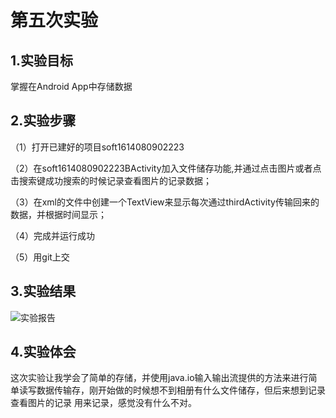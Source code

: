 # 第五次实验

## 1.实验目标

掌握在Android App中存储数据

## 2.实验步骤

（1）打开已建好的项目soft1614080902223

（2）在soft1614080902223BActivity加入文件储存功能,并通过点击图片或者点击搜索键成功搜索的时候记录查看图片的记录数据；

（3）在xml的文件中创建一个TextView来显示每次通过thirdActivity传输回来的数据，并根据时间显示；

（4）完成并运行成功

（5）用git上交

## 3.实验结果

![实验报告](https://github.com/soulDeer/android-labs-2018/blob/master/soft1614080902223/shiyan4/tp5_1.png)

## 4.实验体会

这次实验让我学会了简单的存储，并使用java.io输入输出流提供的方法来进行简单读写数据传输存，刚开始做的时候想不到相册有什么文件储存，但后来想到记录查看图片的记录
用来记录，感觉没有什么不对。
